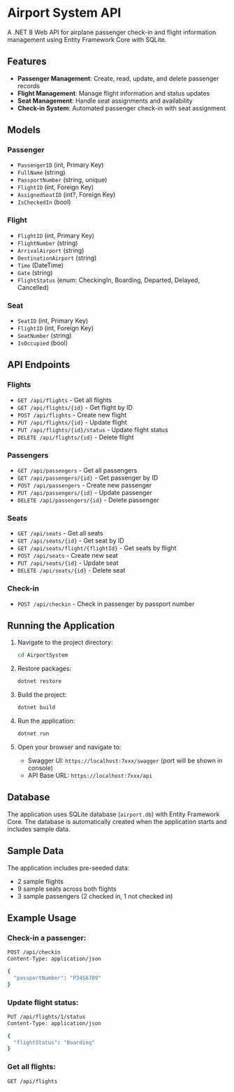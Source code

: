 # Airport System API

A .NET 8 Web API for airplane passenger check-in and flight information management using Entity Framework Core with SQLite.

## Features

- **Passenger Management**: Create, read, update, and delete passenger records
- **Flight Management**: Manage flight information and status updates
- **Seat Management**: Handle seat assignments and availability
- **Check-in System**: Automated passenger check-in with seat assignment

## Models

### Passenger
- `PassengerID` (int, Primary Key)
- `FullName` (string)
- `PassportNumber` (string, unique)
- `FlightID` (int, Foreign Key)
- `AssignedSeatID` (int?, Foreign Key)
- `IsCheckedIn` (bool)

### Flight
- `FlightID` (int, Primary Key)
- `FlightNumber` (string)
- `ArrivalAirport` (string)
- `DestinationAirport` (string)
- `Time` (DateTime)
- `Gate` (string)
- `FlightStatus` (enum: CheckingIn, Boarding, Departed, Delayed, Cancelled)

### Seat
- `SeatID` (int, Primary Key)
- `FlightID` (int, Foreign Key)
- `SeatNumber` (string)
- `IsOccupied` (bool)

## API Endpoints

### Flights
- `GET /api/flights` - Get all flights
- `GET /api/flights/{id}` - Get flight by ID
- `POST /api/flights` - Create new flight
- `PUT /api/flights/{id}` - Update flight
- `PUT /api/flights/{id}/status` - Update flight status
- `DELETE /api/flights/{id}` - Delete flight

### Passengers
- `GET /api/passengers` - Get all passengers
- `GET /api/passengers/{id}` - Get passenger by ID
- `POST /api/passengers` - Create new passenger
- `PUT /api/passengers/{id}` - Update passenger
- `DELETE /api/passengers/{id}` - Delete passenger

### Seats
- `GET /api/seats` - Get all seats
- `GET /api/seats/{id}` - Get seat by ID
- `GET /api/seats/flight/{flightId}` - Get seats by flight
- `POST /api/seats` - Create new seat
- `PUT /api/seats/{id}` - Update seat
- `DELETE /api/seats/{id}` - Delete seat

### Check-in
- `POST /api/checkin` - Check in passenger by passport number

## Running the Application

1. Navigate to the project directory:
   ```bash
   cd AirportSystem
   ```

2. Restore packages:
   ```bash
   dotnet restore
   ```

3. Build the project:
   ```bash
   dotnet build
   ```

4. Run the application:
   ```bash
   dotnet run
   ```

5. Open your browser and navigate to:
   - Swagger UI: `https://localhost:7xxx/swagger` (port will be shown in console)
   - API Base URL: `https://localhost:7xxx/api`

## Database

The application uses SQLite database (`airport.db`) with Entity Framework Core. The database is automatically created when the application starts and includes sample data.

## Sample Data

The application includes pre-seeded data:
- 2 sample flights
- 9 sample seats across both flights
- 3 sample passengers (2 checked in, 1 not checked in)

## Example Usage

### Check-in a passenger:
```bash
POST /api/checkin
Content-Type: application/json

{
  "passportNumber": "P3456789"
}
```

### Update flight status:
```bash
PUT /api/flights/1/status
Content-Type: application/json

{
  "flightStatus": "Boarding"
}
```

### Get all flights:
```bash
GET /api/flights
```
